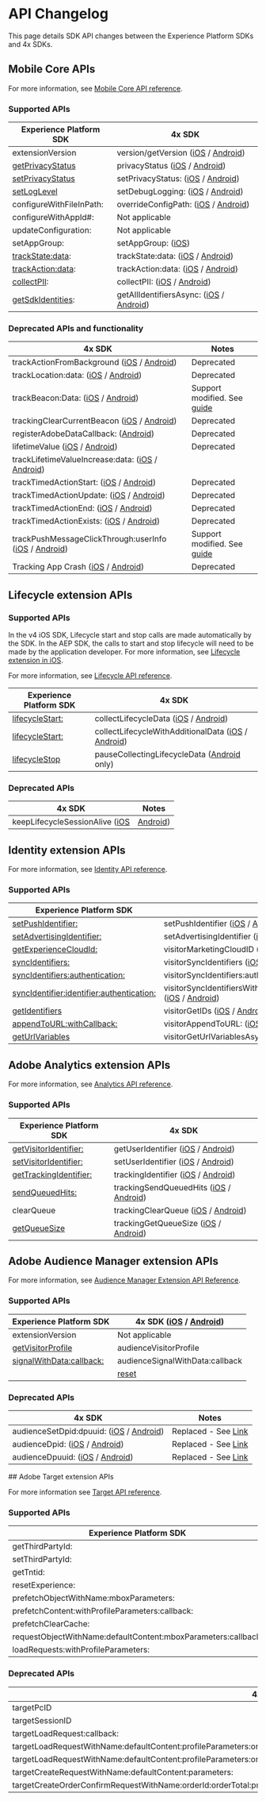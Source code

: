 # API Changelog

This page details SDK API changes between the Experience Platform SDKs and 4x SDKs.

## Mobile Core APIs 

For more information, see [Mobile Core API reference](../mobile-core/api-reference.md).

### Supported APIs

| Experience Platform SDK | 4x SDK |
|---|---|
| extensionVersion | version/getVersion ([iOS](https://experienceleague.adobe.com/docs/mobile-services/ios/config-ios/sdk-methods.html?lang=en) / [Android](https://experienceleague.adobe.com/docs/mobile-services/android/configuration-android/methods.html?lang=en)) |
| [getPrivacyStatus](../privacy-and-gdpr.md#set-and-get-privacy-status) | privacyStatus ([iOS](https://experienceleague.adobe.com/docs/mobile-services/ios/config-ios/sdk-methods.html?lang=en) / [Android](https://experienceleague.adobe.com/docs/mobile-services/android/configuration-android/methods.html?lang=en)) |
| [setPrivacyStatus](../privacy-and-gdpr.md#set-and-get-privacy-status) | setPrivacyStatus: ([iOS](https://experienceleague.adobe.com/docs/mobile-services/ios/config-ios/sdk-methods.html?lang=en) / [Android](https://experienceleague.adobe.com/docs/mobile-services/android/configuration-android/methods.html?lang=en)) |
| [setLogLevel](../getting-started/track-events.md#enable-debug-logging) | setDebugLogging: ([iOS](https://experienceleague.adobe.com/docs/mobile-services/ios/config-ios/sdk-methods.html?lang=en) / [Android](https://experienceleague.adobe.com/docs/mobile-services/android/configuration-android/methods.html?lang=en)) |
| configureWithFileInPath: | overrideConfigPath: ([iOS](https://experienceleague.adobe.com/docs/mobile-services/ios/config-ios/sdk-methods.html?lang=en) / [Android](https://experienceleague.adobe.com/docs/mobile-services/android/configuration-android/methods.html?lang=en)) |
| configureWithAppId#: | Not applicable |
| updateConfiguration: | Not applicable |
| setAppGroup: | setAppGroup: ([iOS](https://experienceleague.adobe.com/docs/mobile-services/ios/ios-ext/ios-ext.html?lang=en))
| [trackState:data](../mobile-core/api-reference.md#track-app-states-and-views): | trackState:data: ([iOS](https://experienceleague.adobe.com/docs/mobile-services/ios/analytics-ios/states.html?lang=en) / [Android](https://experienceleague.adobe.com/docs/mobile-services/android/analytics-android/states.html?lang=en)) |
| [trackAction:data](../mobile-core/api-reference.md#track-app-states-and-views): | trackAction:data: ([iOS](https://experienceleague.adobe.com/docs/mobile-services/ios/analytics-ios/actions.html?lang=en) / [Android](https://experienceleague.adobe.com/docs/mobile-services/android/analytics-android/actions.html?lang=en)) |
| [collectPII](../mobile-core/api-reference.md#collect-pii): | collectPII: ([iOS](https://experienceleague.adobe.com/docs/mobile-services/ios/analytics-ios/postbacks/c-pii-postbacks.html?lang=en) / [Android](https://experienceleague.adobe.com/docs/mobile-services/android/analytics-android/postbacks/c-pii-postbacks.html?lang=en)) |
| [getSdkIdentities](../mobile-core/identity/api-reference.md#getidentifiers): | getAllIdentifiersAsync: ([iOS](https://experienceleague.adobe.com/docs/mobile-services/ios/privacy-gdpr-ios/c-mob-gdpr-ret-stored-ids-ios.html?lang=en) / [Android](https://experienceleague.adobe.com/docs/mobile-services/android/gdpr-privacy-android/c-mob-gdpr-ret-stored-ids-android.html?lang=en)) |

### Deprecated APIs and functionality

| 4x SDK | Notes |
|---|---|
| trackActionFromBackground ([iOS](https://experienceleague.adobe.com/docs/mobile-services/ios/analytics-ios/actions.html?lang=en) / [Android](https://experienceleague.adobe.com/docs/mobile-services/android/analytics-android/actions.html?lang=en)) | Deprecated |
| trackLocation:data: ([iOS](https://experienceleague.adobe.com/docs/mobile-services/ios/location-ios/geo-poi.html?lang=en) / [Android](https://experienceleague.adobe.com/docs/mobile-services/android/location/geo-poi.html?lang=en)) | Deprecated |
| trackBeacon:Data: ([iOS](https://experienceleague.adobe.com/docs/mobile-services/ios/location-ios/ibeacon.html?lang=en) / [Android](https://experienceleague.adobe.com/docs/mobile-services/android/location/beacon.html?lang=en)) | Support modified. See [guide](../user-guides/track-beacon.md) |
| trackingClearCurrentBeacon ([iOS](https://experienceleague.adobe.com/docs/mobile-services/ios/location-ios/ibeacon.html?lang=en) / [Android](https://experienceleague.adobe.com/docs/mobile-services/android/location/beacon.html?lang=en)) | Deprecated |
| registerAdobeDataCallback: ([Android](https://experienceleague.adobe.com/docs/mobile-services/android/configuration-android/methods.html?lang=en)) | Deprecated |
| lifetimeValue ([iOS](https://experienceleague.adobe.com/docs/mobile-services/ios/analytics-ios/lifetime-value.html?lang=en) / [Android](https://experienceleague.adobe.com/docs/mobile-services/android/analytics-android/lifetime-value.html?lang=en)) | Deprecated |
| trackLifetimeValueIncrease:data: ([iOS](https://experienceleague.adobe.com/docs/mobile-services/ios/analytics-ios/lifetime-value.html?lang=en) / [Android](https://experienceleague.adobe.com/docs/mobile-services/android/analytics-android/lifetime-value.html?lang=en)) | |
| trackTimedActionStart: ([iOS](https://experienceleague.adobe.com/docs/mobile-services/ios/analytics-ios/timed-actions.html?lang=en) / [Android](https://experienceleague.adobe.com/docs/mobile-services/android/analytics-android/timed-actions.html?lang=en)) | Deprecated |
| trackTimedActionUpdate: ([iOS](https://experienceleague.adobe.com/docs/mobile-services/ios/analytics-ios/timed-actions.html?lang=en) / [Android](https://experienceleague.adobe.com/docs/mobile-services/android/analytics-android/timed-actions.html?lang=en)) | Deprecated |
| trackTimedActionEnd: ([iOS](https://experienceleague.adobe.com/docs/mobile-services/ios/analytics-ios/timed-actions.html?lang=en) / [Android](https://experienceleague.adobe.com/docs/mobile-services/android/analytics-android/timed-actions.html?lang=en)) | Deprecated |
| trackTimedActionExists: ([iOS](https://experienceleague.adobe.com/docs/mobile-services/ios/analytics-ios/timed-actions.html?lang=en) / [Android](https://experienceleague.adobe.com/docs/mobile-services/android/analytics-android/timed-actions.html?lang=en)) | Deprecated |
| trackPushMessageClickThrough:userInfo ([iOS](https://experienceleague.adobe.com/docs/mobile-services/ios/messaging-ios/push-messaging/push-messaging.html?lang=en) / [Android](https://experienceleague.adobe.com/docs/mobile-services/android/messaging-android/push-messaging/push-messaging.html?lang=en)) | Support modified. See [guide](../faq.md#how-can-i-track-user-engagement-of-push-notifications-using-the-experience-platform-mobile-sdk) |
| Tracking App Crash ([iOS](https://experienceleague.adobe.com/docs/mobile-services/ios/analytics-ios/crashes.html?lang=en) / [Android](https://experienceleague.adobe.com/docs/mobile-services/android/analytics-android/crashes.html?lang=en)) | Deprecated |

## Lifecycle extension APIs

### Supported APIs

<InlineAlert variant="info" slots="text"/>

In the v4 iOS SDK, Lifecycle start and stop calls are made automatically by the SDK. In the AEP SDK, the calls to start and stop lifecycle will need to be made by the application developer. For more information, see [Lifecycle extension in iOS](../mobile-core/lifecycle/ios.md). 

For more information, see [Lifecycle API reference](../mobile-core/lifecycle/api-reference.md).

| Experience Platform SDK | 4x SDK |
|---|---|
| [lifecycleStart:](../mobile-core/lifecycle/api-reference.md#lifecycle-start-and-pause) | collectLifecycleData ([iOS](https://experienceleague.adobe.com/docs/mobile-services/ios/config-ios/sdk-methods.html?lang=en) / [Android](https://experienceleague.adobe.com/docs/mobile-services/android/configuration-android/methods.html?lang=en)) |
| [lifecycleStart:](../mobile-core/lifecycle/api-reference.md#collect-additional-data-with-lifecycle) | collectLifecycleWithAdditionalData ([iOS](https://experienceleague.adobe.com/docs/mobile-services/ios/config-ios/sdk-methods.html?lang=en) / [Android](https://experienceleague.adobe.com/docs/mobile-services/android/configuration-android/methods.html?lang=en)) |
| [lifecycleStop](../mobile-core/lifecycle/api-reference.md#lifecycle-start-and-pause) | pauseCollectingLifecycleData ([Android](https://experienceleague.adobe.com/docs/mobile-services/android/configuration-android/methods.html?lang=en) only) |

### Deprecated APIs

| 4x SDK | Notes |
|---|---|
| keepLifecycleSessionAlive ([iOS](https://experienceleague.adobe.com/docs/mobile-services/ios/config-ios/sdk-methods.html?lang=en) | [Android](https://experienceleague.adobe.com/docs/mobile-services/android/configuration-android/methods.html?lang=en)) | Deprecated |

## Identity extension APIs

For more information, see [Identity API reference](../mobile-core/identity/api-reference.md).

### Supported APIs

| Experience Platform SDK | 4x SDK |
|---|---|
| [setPushIdentifier:](../mobile-core/identity/api-reference.md#setpushidentifier) | setPushIdentifier ([iOS](https://experienceleague.adobe.com/docs/mobile-services/ios/config-ios/sdk-methods.html?lang=en) / [Android](https://experienceleague.adobe.com/docs/mobile-services/android/configuration-android/methods.html?lang=en)) |
| [setAdvertisingIdentifier:](../mobile-core/identity/api-reference.md#setadvertisingidentifier) | setAdvertisingIdentifier ([iOS](https://experienceleague.adobe.com/docs/mobile-services/ios/config-ios/sdk-methods.html?lang=en) / [Android](https://experienceleague.adobe.com/docs/mobile-services/android/configuration-android/methods.html?lang=en)) |
| [getExperienceCloudId:](../mobile-core/identity/api-reference.md#getexperiencecloudid) | visitorMarketingCloudID ([iOS](https://experienceleague.adobe.com/docs/mobile-services/ios/exp-cloud-ios/mc-methods.html?lang=en) / [Android](https://experienceleague.adobe.com/docs/mobile-services/android/experience-cloud-android/mc-methods.html?lang=en)) |
| [syncIdentifiers:](../mobile-core/identity/api-reference.md#syncidentifiers) | visitorSyncIdentifiers ([iOS](https://experienceleague.adobe.com/docs/mobile-services/ios/exp-cloud-ios/mc-methods.html?lang=en) / [Android](https://experienceleague.adobe.com/docs/mobile-services/android/experience-cloud-android/mc-methods.html?lang=en)) |
| [syncIdentifiers:authentication:](../mobile-core/identity/api-reference.md#syncidentifiers-overloaded) | visitorSyncIdentifiers:authenticationState: ([iOS](https://experienceleague.adobe.com/docs/mobile-services/ios/exp-cloud-ios/mc-methods.html?lang=en) / [Android](https://experienceleague.adobe.com/docs/mobile-services/android/experience-cloud-android/mc-methods.html?lang=en)) |
| [syncIdentifier:identifier:authentication:](../mobile-core/identity/api-reference.md#syncidentifier) |visitorSyncIdentifiersWithType:identifier:authenticationState: ([iOS](https://experienceleague.adobe.com/docs/mobile-services/ios/exp-cloud-ios/mc-methods.html?lang=en) / [Android](https://experienceleague.adobe.com/docs/mobile-services/android/experience-cloud-android/mc-methods.html?lang=en)) |
| [getIdentifiers](../mobile-core/identity/api-reference.md#getidentifiers) | visitorGetIDs ([iOS](https://experienceleague.adobe.com/docs/mobile-services/ios/exp-cloud-ios/mc-methods.html?lang=en) / [Android](https://experienceleague.adobe.com/docs/mobile-services/android/experience-cloud-android/mc-methods.html?lang=en)) |
| [appendToURL:withCallback:](../mobile-core/identity/api-reference.md#appendtourl-appendvisitorinfoforurl) | visitorAppendToURL: ([iOS](https://experienceleague.adobe.com/docs/mobile-services/ios/exp-cloud-ios/mc-methods.html?lang=en) / [Android](https://experienceleague.adobe.com/docs/mobile-services/android/experience-cloud-android/mc-methods.html?lang=en)) |
| [getUrlVariables](../mobile-core/identity/api-reference.md#geturlvariables) | visitorGetUrlVariablesAsync: ([iOS](https://experienceleague.adobe.com/docs/mobile-services/ios/sdk-reference-ios/hybrid-app.html?lang=en) / [Android](https://experienceleague.adobe.com/docs/mobile-services/android/sdk-reference-android/hybrid-app.html?lang=en)) |

## Adobe Analytics extension APIs

For more information, see [Analytics API reference](../adobe-analytics/api-reference.md).

### Supported APIs

| Experience Platform SDK | 4x SDK |
|---|---|
| [getVisitorIdentifier:](../adobe-analytics/api-reference.md#getvisitoridentifier) | getUserIdentifier ([iOS](https://experienceleague.adobe.com/docs/mobile-services/ios/config-ios/sdk-methods.html?lang=en) / [Android](https://experienceleague.adobe.com/docs/mobile-services/android/configuration-android/methods.html?lang=en)) |
| [setVisitorIdentifier:](../adobe-analytics/api-reference.md#setidentifier) | setUserIdentifier ([iOS](https://experienceleague.adobe.com/docs/mobile-services/ios/config-ios/sdk-methods.html?lang=en) / [Android](https://experienceleague.adobe.com/docs/mobile-services/android/configuration-android/methods.html?lang=en)) |
| [getTrackingIdentifier:](../adobe-analytics/api-reference.md#gettrackingidentifier) | trackingIdentifier ([iOS](https://experienceleague.adobe.com/docs/mobile-services/ios/config-ios/sdk-methods.html?lang=en) / [Android](https://experienceleague.adobe.com/docs/mobile-services/android/configuration-android/methods.html?lang=en)) |
| [sendQueuedHits:](../adobe-analytics/api-reference.md#sendqueuedhits) | trackingSendQueuedHits ([iOS](https://experienceleague.adobe.com/docs/mobile-services/ios/analytics-ios/analytics-methods.html?lang=en) / [Android](https://experienceleague.adobe.com/docs/mobile-services/android/analytics-android/analytics-methods.html?lang=en)) |
| clearQueue | trackingClearQueue ([iOS](https://experienceleague.adobe.com/docs/mobile-services/ios/analytics-ios/analytics-methods.html?lang=en) / [Android](https://experienceleague.adobe.com/docs/mobile-services/android/analytics-android/analytics-methods.html?lang=en)) |
| [getQueueSize](../adobe-analytics/api-reference.md#sendqueuedhits-1) | trackingGetQueueSize ([iOS](https://experienceleague.adobe.com/docs/mobile-services/ios/analytics-ios/analytics-methods.html?lang=en) / [Android](https://experienceleague.adobe.com/docs/mobile-services/android/analytics-android/analytics-methods.html?lang=en)) |

## Adobe Audience Manager extension APIs

For more information, see [Audience Manager Extension API Reference](../adobe-audience-manager/api-reference.md).

### Supported APIs

| Experience Platform SDK | 4x SDK ([iOS](https://experienceleague.adobe.com/docs/mobile-services/ios/aam-methods.html?lang=en) / [Android](https://experienceleague.adobe.com/docs/mobile-services/android/audience-manager-android/c-audience-manager-methods.html?lang=en)) |
|---|---|
| extensionVersion | Not applicable |
| [​getVisitorProfile](../adobe-audience-manager/api-reference.md#get-visitor-profile) | audienceVisitorProfile |
| ​[signalWithData:callback:​](../adobe-audience-manager/api-reference.md#send-signals-to-audience-manager) | audienceSignalWithData:callback |
​| [reset](../adobe-audience-manager/api-reference.md#reset-identifiers-and-profiles) | audienceReset |

### Deprecated APIs

| 4x SDK | Notes |
|---|---|
| audienceSetDpid:dpuuid: ([iOS](https://experienceleague.adobe.com/docs/mobile-services/ios/aam-methods.html?lang=en) / [Android](https://experienceleague.adobe.com/docs/mobile-services/android/audience-manager-android/c-audience-manager-methods.html?lang=en)) | Replaced - See [Link](​https://experienceleague.adobe.com/docs/audience-manager/user-guide/reference/cid.html?lang=en) |
| audienceDpid: ([iOS](https://experienceleague.adobe.com/docs/mobile-services/ios/aam-methods.html?lang=en) / [Android](https://experienceleague.adobe.com/docs/mobile-services/android/audience-manager-android/c-audience-manager-methods.html?lang=en)) | Replaced - See [Link](https://experienceleague.adobe.com/docs/audience-manager/user-guide/reference/cid.html?lang=en) |​
| audienceDpuuid: ([iOS](https://experienceleague.adobe.com/docs/mobile-services/ios/aam-methods.html?lang=en) / [Android](https://experienceleague.adobe.com/docs/mobile-services/android/audience-manager-android/c-audience-manager-methods.html?lang=en)) | Replaced - See [Link](https://experienceleague.adobe.com/docs/audience-manager/user-guide/reference/cid.html?lang=en) |

​## Adobe Target extension APIs

For more information see [Target API reference](../adobe-target/api-reference.md).

### Supported APIs

| Experience Platform SDK | 4x SDK (iOS / Android) |
|---|---|
| getThirdPartyId: | targetThirdPartyID |
| setThirdPartyId: | targetSetThirdPartyID |
| getTntid: | Not applicable |
| resetExperience: | targetClearCookies | 
| prefetchObjectWithName:mboxParameters: | targetPrefetchObjectWithName:mboxParameters: | 
| prefetchContent:withProfileParameters:callback: | targetPrefetchContent:withProfileParameters:callback: |
| prefetchClearCache: | targetPrefetchClearCache |
| requestObjectWithName:defaultContent:mboxParameters:callback: | targetRequestObjectWithName:defaultContent:mboxParameters:callback: |
| loadRequests:withProfileParameters: | targetLoadRequests:withProfileParameters: | 

### Deprecated APIs

| 4x SDK | Notes |
|---|---|
| targetPcID | Deprecated |
| targetSessionID | Deprecated |
| targetLoadRequest:callback: | Deprecated |
| targetLoadRequestWithName:defaultContent:profileParameters:orderParameters:mboxParameters:callback: | Deprecated |
| targetLoadRequestWithName:defaultContent:profileParameters:orderParameters:mboxParameters:requestLocationParameters:callback: | Deprecated |
| targetCreateRequestWithName:defaultContent:parameters: | Deprecated | 
| targetCreateOrderConfirmRequestWithName:orderId:orderTotal:productPurchasedId:parameters: | Deprecated |


